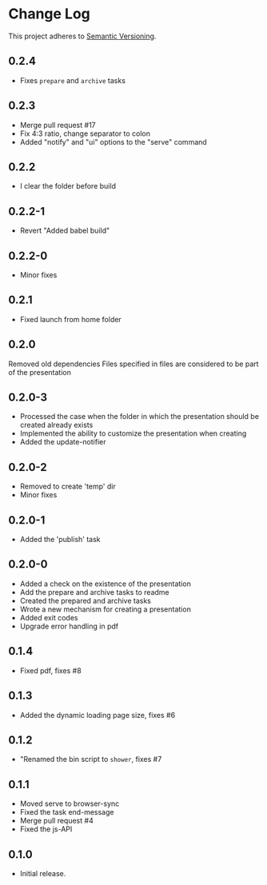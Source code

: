 # Change Log
This project adheres to [Semantic Versioning](http://semver.org/).

## 0.2.4
* Fixes `prepare` and `archive` tasks

## 0.2.3
* Merge pull request #17
* Fix 4:3 ratio, change separator to colon
* Added "notify" and "ui" options to the "serve" command

## 0.2.2
* I clear the folder before build

## 0.2.2-1
* Revert "Added babel build"

## 0.2.2-0
* Minor fixes

## 0.2.1
* Fixed launch from home folder

## 0.2.0
Removed old dependencies
Files specified in files are considered to be part of the presentation

## 0.2.0-3
* Processed the case when the folder in which the presentation should be created already exists
* Implemented the ability to customize the presentation when creating
* Added the update-notifier

## 0.2.0-2
* Removed to create 'temp' dir
* Minor fixes

## 0.2.0-1
* Added the 'publish' task

## 0.2.0-0
* Added a check on the existence of the presentation
* Add the prepare and archive tasks to readme
* Created the prepared and archive tasks
* Wrote a new mechanism for creating a presentation
* Added exit codes
* Upgrade error handling in pdf

## 0.1.4
* Fixed pdf, fixes #8

## 0.1.3
* Added the dynamic loading page size, fixes #6

## 0.1.2
* "Renamed the bin script to `shower`, fixes #7

## 0.1.1
* Moved serve to browser-sync
* Fixed the task end-message
* Merge pull request #4
* Fixed the js-API

## 0.1.0
* Initial release.
